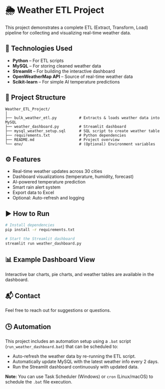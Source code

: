 
# 🌦️ Weather ETL Project

This project demonstrates a complete ETL (Extract, Transform, Load) pipeline for collecting and visualizing real-time weather data.

## 🔧 Technologies Used

- **Python** – For ETL scripts
- **MySQL** – For storing cleaned weather data
- **Streamlit** – For building the interactive dashboard
- **OpenWeatherMap API** – Source of real-time weather data
- **Scikit-learn** – For simple AI temperature predictions

## 📁 Project Structure

```
Weather_ETL_Project/
│
├── bulk_weather_etl.py          # Extracts & loads weather data into MySQL
├── weather_dashboard.py         # Streamlit dashboard
├── mysql_weather_setup.sql      # SQL script to create weather table
├── requirements.txt             # Python dependencies
├── README.md                    # Project overview
└── env/                         # (Optional) Environment variables
```

## ⚙️ Features

- Real-time weather updates across 30 cities
- Dashboard visualizations (temperature, humidity, forecast)
- AI-powered temperature prediction
- Smart rain alert system
- Export data to Excel
- Optional: Auto-refresh and logging

## ▶️ How to Run

```bash
# Install dependencies
pip install -r requirements.txt

# Start the Streamlit dashboard
streamlit run weather_dashboard.py
```

## 📊 Example Dashboard View

Interactive bar charts, pie charts, and weather tables are available in the dashboard.

## 📬 Contact

Feel free to reach out for suggestions or questions.

## 🕒 Automation

This project includes an automation setup using a `.bat` script (`run_weather_dashboard.bat`) that can be scheduled to:
- Auto-refresh the weather data by re-running the ETL script.
- Automatically update MySQL with the latest weather info every 2 days.
- Run the Streamlit dashboard continuously with updated data.

**Note:** You can use Task Scheduler (Windows) or `cron` (Linux/macOS) to schedule the `.bat` file execution.
